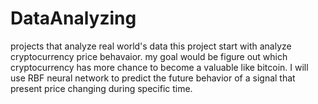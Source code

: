 # DataAnalyzing
projects that analyze real world's data
this project start with analyze cryptocurrency price behavaior.
my goal would be figure out which cryptocurrency has more chance to become a valuable like bitcoin.
I will use RBF neural network to predict the future behavior of a signal that present price changing during specific time.

